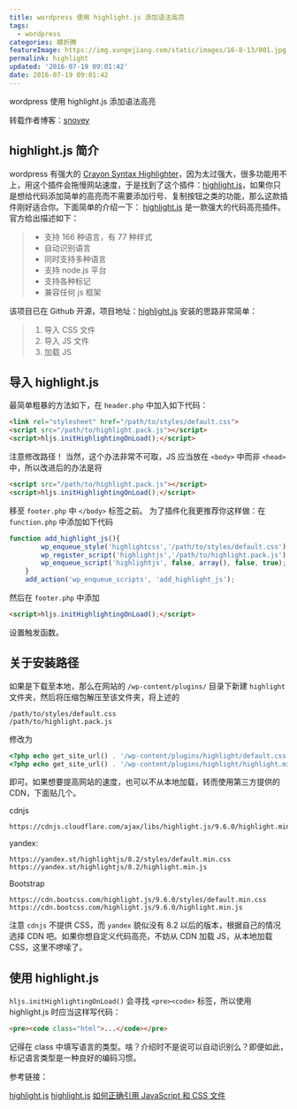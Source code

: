```yaml
---
title: wordpress 使用 highlight.js 添加语法高亮
tags:
  - wordpress
categories: 瞎折腾
featureImage: https://img.xungejiang.com/static/images/16-8-13/001.jpg
permalink: highlight
updated: '2016-07-19 09:01:42'
date: 2016-07-19 09:01:42
---
```



wordpress 使用 highlight.js 添加语法高亮

转载作者博客：[snovey](http://www.snovey.com/)

<!--more-->





## highlight.js 简介

wordpress 有强大的 [Crayon Syntax Highlighter](https://cn.wordpress.org/plugins/crayon-syntax-highlighter/)，因为太过强大，很多功能用不上，用这个插件会拖慢网站速度，于是找到了这个插件：[highlight.js](https://highlightjs.org/)，如果你只是想给代码添加简单的高亮而不需要添加行号、复制按钮之类的功能，那么这款插件刚好适合你。下面简单的介绍一下：
[highlight.js](https://highlightjs.org/) 是一款强大的代码高亮插件。官方给出描述如下：

>- 支持 166 种语言，有 77 种样式
>- 自动识别语言
>- 同时支持多种语言
>- 支持 node.js 平台
>- 支持各种标记
>- 兼容任何 js 框架

该项目已在 Github 开源，项目地址：[highlight.js](https://github.com/isagalaev/highlight.js)
安装的思路非常简单：

>1. 导入 CSS 文件
>2. 导入 JS 文件
>3. 加载 JS

## 导入 highlight.js

最简单粗暴的方法如下，在 `header.php` 中加入如下代码：

```html
<link rel="stylesheet" href="/path/to/styles/default.css">
<script src="/path/to/highlight.pack.js"></script>
<script>hljs.initHighlightingOnLoad();</script>
```

注意修改路径！
当然，这个办法非常不可取，JS 应当放在 `<body>` 中而非 `<head>` 中，所以改进后的办法是将

```html
<script src="/path/to/highlight.pack.js"></script>
<script>hljs.initHighlightingOnLoad();</script>
```

移至 `footer.php` 中 `</body>` 标签之前。
为了插件化我更推荐你这样做：在 `function.php` 中添加如下代码

```javascript
function add_highlight_js(){
        wp_enqueue_style('highlightcss','/path/to/styles/default.css');
        wp_register_script('highlightjs','/path/to/highlight.pack.js'); //注册 handle
        wp_enqueue_script('highlightjs', false, array(), false, true); //放至<body>下方
    }
    add_action('wp_enqueue_scripts', 'add_highlight_js');
```

然后在 `footer.php` 中添加

```html
<script>hljs.initHighlightingOnLoad();</script>
```

设置触发函数。

## 关于安装路径


如果是下载至本地，那么在网站的 `/wp-content/plugins/` 目录下新建 `highlight` 文件夹，然后将压缩包解压至该文件夹，将上述的

```
/path/to/styles/default.css
/path/to/highlight.pack.js
```

修改为

```php
<?php echo get_site_url() . '/wp-content/plugins/highlight/default.css';?>
<?php echo get_site_url() . '/wp-content/plugins/highlight/highlight.min.js';?>
```

即可。如果想要提高网站的速度，也可以不从本地加载，转而使用第三方提供的 CDN，下面贴几个。

cdnjs

```
https://cdnjs.cloudflare.com/ajax/libs/highlight.js/9.6.0/highlight.min.js
```

yandex:

```
https://yandex.st/highlightjs/8.2/styles/default.min.css
https://yandex.st/highlightjs/8.2/highlight.min.js
```

Bootstrap

```
https://cdn.bootcss.com/highlight.js/9.6.0/styles/default.min.css
https://cdn.bootcss.com/highlight.js/9.6.0/highlight.min.js
```

注意 `cdnjs` 不提供 CSS，而 `yandex` 貌似没有 8.2 以后的版本，根据自己的情况选择 CDN 吧。如果你想自定义代码高亮，不妨从 CDN 加载 JS，从本地加载 CSS，这里不啰嗦了。

## 使用 highlight.js

`hljs.initHighlightingOnLoad()` 会寻找 `<pre><code>` 标签，所以使用 highlight.js 时应当这样写代码：

```html
<pre><code class="html">...</code></pre>
```

记得在 class 中填写语言的类型。啥？介绍时不是说可以自动识别么？即便如此，标记语言类型是一种良好的编码习惯。

参考链接：

[highlight.js](https://highlightjs.org/)
[highlight.js](https://github.com/isagalaev/highlight.js)
[如何正确引用 JavaScript 和 CSS 文件](https://blog.wpjam.com/article/how-to-include-js-and-css-in-wordpress/)
